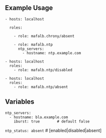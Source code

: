 
## Example Usage

```
- hosts: localhost

  roles:

    - role: mafalb.chrony/absent

    - role: mafalb.ntp
      ntp_servers:
        - hostname: ntp.example.com
```

```
- hosts: localhost
  roles:
    - role: mafalb.ntp/disabled
```

```
- hosts: localhost
  roles:
    - role: mafalb.ntp/absent
```

## Variables

```
ntp_servers:
  - hostname: bla.example.com
    iburst: true		# default false
```

```ntp_status: absent``` # [enabled|disabled|absent]
